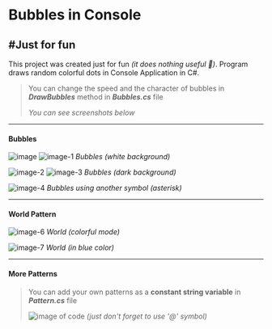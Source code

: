 # Bubbles in Console

## #Just for fun

This project was created just for fun *(it does nothing useful 🤪)*. Program draws random colorful dots in Console Application in C#.

> You can change the speed and the character of bubbles in ***DrawBubbles*** method in ***Bubbles.cs*** file  
> 
> *You can see screenshots below*

---

#### Bubbles

![image](https://github.com/Yuristam/BubblesWorld/assets/109821350/32ca463e-2074-4990-a6e6-134ea71b68e1)
![image-1](https://github.com/Yuristam/BubblesWorld/assets/109821350/c017e5ce-b406-43ff-909a-3f341a234826)
*Bubbles (white background)*

![image-2](https://github.com/Yuristam/BubblesWorld/assets/109821350/763244c6-ab44-41f0-9262-56af348bba0e)
![image-3](https://github.com/Yuristam/BubblesWorld/assets/109821350/16837d3a-da98-4916-b8c9-60ec1b018603)
*Bubbles (dark background)*

![image-4](https://github.com/Yuristam/BubblesWorld/assets/109821350/46d5f941-6ae5-47e9-9674-6f93fa566225)
*Bubbles using another symbol (asterisk)*

---

#### World Pattern

![image-6](https://github.com/Yuristam/BubblesWorld/assets/109821350/ceecf2d5-6880-41d3-9a71-fb2938546b53)
*World (colorful mode)*

![image-7](https://github.com/Yuristam/BubblesWorld/assets/109821350/789b972e-59fe-4bac-9134-6bfc04cda263)
*World (in blue color)*

---

#### More Patterns

> You can add your own patterns as a **constant string variable** in ***Pattern.cs*** file 
> 
> ![image of code](https://github.com/Yuristam/BubblesWorld/assets/109821350/4ff7640e-c923-44fd-a201-66dd43d79e62)
> *(just don't forget to use '@' symbol)*
